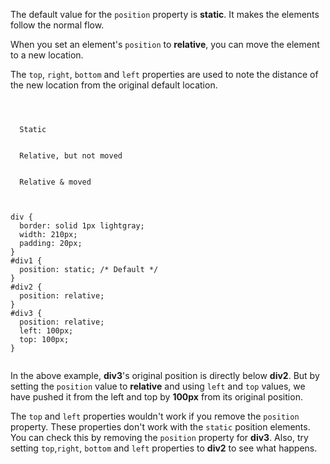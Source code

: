 The default value for the `position`
property is **static**. It makes the
elements follow the normal flow.

When you set an element's `position` to **relative**,
you can move the element to a new location.

The `top`, `right`,
`bottom` and `left`
properties are used to
note the distance of the new
location from
the original default location.

<Editor lang="css">
<code>
<panel lang="html">
<div id="div1">
  Static
</div>
<div id="div2">
  Relative, but not moved
</div>
<div id="div3">
  Relative & moved
</div>
</panel>
<panel lang="css">
div {
  border: solid 1px lightgray;
  width: 210px;
  padding: 20px;
}
#div1 {
  position: static; /* Default */
}
#div2 {
  position: relative;
}
#div3 {
  position: relative;
  left: 100px;
  top: 100px;
}
</panel>
</code>
</Editor>

In the above example, **div3**'s original position
is directly below **div2**.
But by setting the `position` value to **relative**
and using `left` and `top` values,
we have pushed it from the left and top by **100px**
from its original position.

The `top` and `left` properties
wouldn't work if you remove the
`position` property. These properties
don't work with the `static` position
elements. You can check this by removing the
`position` property for **div3**. Also, try
setting `top`,`right`, `bottom` and `left` properties
to **div2** to see what happens.
